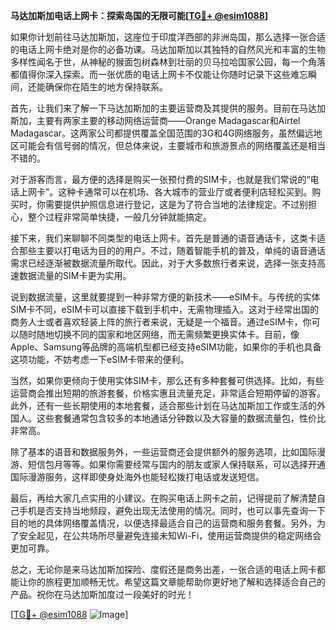 **马达加斯加电话上网卡：探索岛国的无限可能[[TG💪+ @esim1088](https://t.me/s/esim1088)]**

如果你计划前往马达加斯加，这座位于印度洋西部的非洲岛国，那么选择一张合适的电话上网卡绝对是你的必备功课。马达加斯加以其独特的自然风光和丰富的生物多样性闻名于世，从神秘的猴面包树森林到壮丽的贝马拉哈国家公园，每一个角落都值得你深入探索。而一张优质的电话上网卡不仅能让你随时记录下这些难忘瞬间，还能确保你在陌生的地方保持联系。

首先，让我们来了解一下马达加斯加的主要运营商及其提供的服务。目前在马达加斯加，主要有两家主要的移动网络运营商——Orange Madagascar和Airtel Madagascar。这两家公司都提供覆盖全国范围的3G和4G网络服务，虽然偏远地区可能会有信号弱的情况，但总体来说，主要城市和旅游景点的网络覆盖还是相当不错的。

对于游客而言，最方便的选择是购买一张预付费的SIM卡，也就是我们常说的“电话上网卡”。这种卡通常可以在机场、各大城市的营业厅或者便利店轻松买到。购买时，你需要提供护照信息进行登记，这是为了符合当地的法律规定。不过别担心，整个过程非常简单快捷，一般几分钟就能搞定。

接下来，我们来聊聊不同类型的电话上网卡。首先是普通的语音通话卡，这类卡适合那些主要以打电话为目的的用户。不过，随着智能手机的普及，单纯的语音通话需求已经逐渐被数据流量所取代。因此，对于大多数旅行者来说，选择一张支持高速数据流量的SIM卡更为实用。

说到数据流量，这里就要提到一种非常方便的新技术——eSIM卡。与传统的实体SIM卡不同，eSIM卡可以直接下载到手机中，无需物理插入。这对于经常出国的商务人士或者喜欢轻装上阵的旅行者来说，无疑是一个福音。通过eSIM卡，你可以随时随地切换不同的国家和地区网络，而无需频繁更换实体卡。目前，像Apple、Samsung等品牌的高端机型都已经支持eSIM功能，如果你的手机也具备这项功能，不妨考虑一下eSIM卡带来的便利。

当然，如果你更倾向于使用实体SIM卡，那么还有多种套餐可供选择。比如，有些运营商会推出短期的旅游套餐，价格实惠且流量充足，非常适合短期停留的游客。此外，还有一些长期使用的本地套餐，适合那些计划在马达加斯加工作或生活的外国人。这些套餐通常包含较多的本地通话分钟数以及大容量的数据流量包，性价比非常高。

除了基本的语音和数据服务外，一些运营商还会提供额外的服务选项，比如国际漫游、短信包月等等。如果你需要经常与国内的朋友或家人保持联系，可以选择开通国际漫游服务，这样即使身处海外也能轻松拨打电话或发送短信。

最后，再给大家几点实用的小建议。在购买电话上网卡之前，记得提前了解清楚自己手机是否支持当地频段，避免出现无法使用的情况。同时，也可以事先查询一下目的地的具体网络覆盖情况，以便选择最适合自己的运营商和服务套餐。另外，为了安全起见，在公共场所尽量避免连接未知Wi-Fi，使用运营商提供的稳定网络会更加可靠。

总之，无论你是来马达加斯加探险、度假还是商务出差，一张合适的电话上网卡都能让你的旅程更加顺畅无忧。希望这篇文章能帮助你更好地了解和选择适合自己的产品。祝你在马达加斯加度过一段美好的时光！

[[TG💪+ @esim1088](https://t.me/s/esim1088) ![Image](https://i.postimg.cc/4NQfJmqS/Snipaste-2025-05-13-00-14-12.png)]